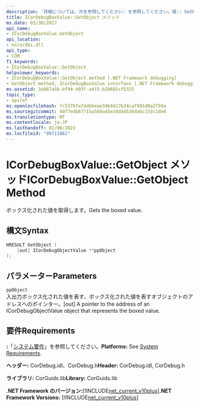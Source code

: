 ```yaml
---
description: '詳細については、次を参照してください: を参照してください。値:: GetObject メソッド'
title: ICorDebugBoxValue::GetObject メソッド
ms.date: 03/30/2017
api_name:
- ICorDebugBoxValue.GetObject
api_location:
- mscordbi.dll
api_type:
- COM
f1_keywords:
- ICorDebugBoxValue::GetObject
helpviewer_keywords:
- ICorDebugBoxValue::GetObject method [.NET Framework debugging]
- GetObject method, ICorDebugBoxValue interface [.NET Framework debugging]
ms.assetid: 3a867a5b-bf94-493f-a4f5-b28685cf5325
topic_type:
- apiref
ms.openlocfilehash: fc5376fa7ddbbeae3464427b34caf991d0a2f59a
ms.sourcegitcommit: ddf7edb67715a5b9a45e3dd44536dabc153c1de0
ms.translationtype: MT
ms.contentlocale: ja-JP
ms.lasthandoff: 02/06/2021
ms.locfileid: "99711862"
---
```

# <a name="icordebugboxvaluegetobject-method"></a><span data-ttu-id="2e0d1-103">ICorDebugBoxValue::GetObject メソッド</span><span class="sxs-lookup"><span data-stu-id="2e0d1-103">ICorDebugBoxValue::GetObject Method</span></span>

<span data-ttu-id="2e0d1-104">ボックス化された値を取得します。</span><span class="sxs-lookup"><span data-stu-id="2e0d1-104">Gets the boxed value.</span></span>  
  
## <a name="syntax"></a><span data-ttu-id="2e0d1-105">構文</span><span class="sxs-lookup"><span data-stu-id="2e0d1-105">Syntax</span></span>  
  
```cpp  
HRESULT GetObject (  
    [out] ICorDebugObjectValue **ppObject  
);  
```  
  
## <a name="parameters"></a><span data-ttu-id="2e0d1-106">パラメーター</span><span class="sxs-lookup"><span data-stu-id="2e0d1-106">Parameters</span></span>  

 `ppObject`  
 <span data-ttu-id="2e0d1-107">入出力ボックス化された値を表す、ボックス化された値を表すオブジェクトのアドレスへのポインター。</span><span class="sxs-lookup"><span data-stu-id="2e0d1-107">[out] A pointer to the address of an ICorDebugObjectValue object that represents the boxed value.</span></span>  
  
## <a name="requirements"></a><span data-ttu-id="2e0d1-108">要件</span><span class="sxs-lookup"><span data-stu-id="2e0d1-108">Requirements</span></span>  

 <span data-ttu-id="2e0d1-109">**:**「[システム要件](../../get-started/system-requirements.md)」を参照してください。</span><span class="sxs-lookup"><span data-stu-id="2e0d1-109">**Platforms:** See [System Requirements](../../get-started/system-requirements.md).</span></span>  
  
 <span data-ttu-id="2e0d1-110">**ヘッダー:** CorDebug.idl、CorDebug.h</span><span class="sxs-lookup"><span data-stu-id="2e0d1-110">**Header:** CorDebug.idl, CorDebug.h</span></span>  
  
 <span data-ttu-id="2e0d1-111">**ライブラリ:** CorGuids.lib</span><span class="sxs-lookup"><span data-stu-id="2e0d1-111">**Library:** CorGuids.lib</span></span>  
  
 <span data-ttu-id="2e0d1-112">**.NET Framework のバージョン:**[!INCLUDE[net_current_v10plus](../../../../includes/net-current-v10plus-md.md)]</span><span class="sxs-lookup"><span data-stu-id="2e0d1-112">**.NET Framework Versions:** [!INCLUDE[net_current_v10plus](../../../../includes/net-current-v10plus-md.md)]</span></span>
